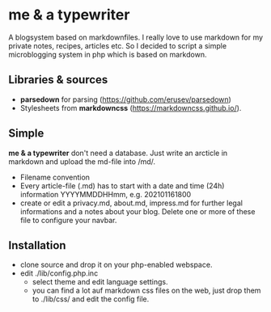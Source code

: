 # me & a typewriter

A blogsystem based on markdownfiles.
I really love to use markdown for my private notes, recipes, articles etc.
So I decided to script a simple microblogging system in php which is based on markdown.

## Libraries & sources
* __parsedown__ for parsing (https://github.com/erusev/parsedown)
* Stylesheets from __markdowncss__ (https://markdowncss.github.io/).

## Simple
__me & a typewriter__ don't need a database. Just write an arcticle in markdown and upload the md-file into /md/.

* Filename convention
 * Every article-file (.md) has to start with a date and time (24h) information YYYYMMDDHHmm, e.g. 202101161800
 * create or edit a privacy.md, about.md, impress.md for further legal informations and a notes about your blog. Delete one or more of these file to configure your navbar.

## Installation
* clone source and drop it on your php-enabled webspace.
* edit ./lib/config.php.inc
  * select theme and edit language settings.
  * you can find a lot auf markdown css files on the web, just drop them to ./lib/css/ and edit the config file.
